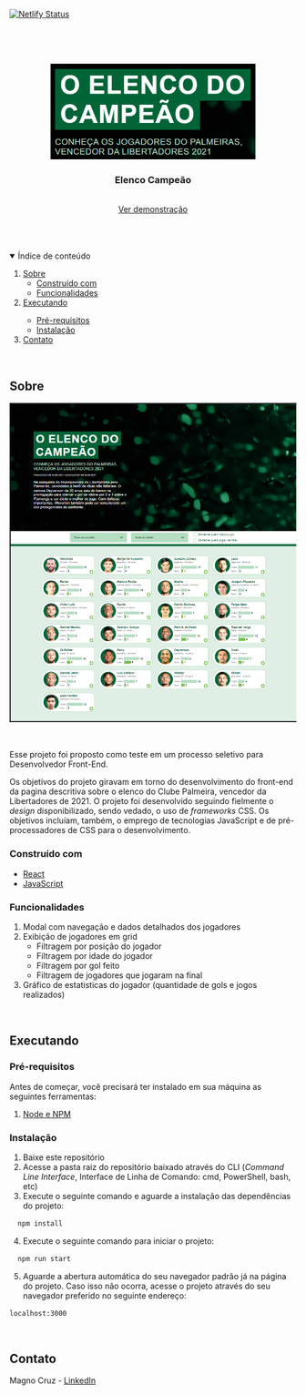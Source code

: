 [![Netlify Status](https://api.netlify.com/api/v1/badges/a38df661-4ef8-4b0a-91f4-b759885804da/deploy-status)](https://app.netlify.com/sites/minuto-news/deploys)

<br />
<br />
<br />

<p align="center">
  <a href="https://elated-ride-ed19bf.netlify.app/">
    <img src="src/assets/logo.png" alt="Logo" width="360">
  </a>

  <h3 align="center">Elenco Campeão</h3>

  <p align="center">
    <br />
    <a href="https://elated-ride-ed19bf.netlify.app/">Ver demonstração</a>
  </p>
</p>

<br />
<br />
<br />

<details open="open">
  <summary>Índice de conteúdo</summary>
  <ol>
    <li>
      <a href="#sobre">Sobre</a>
      <ul>
        <li><a href="#construído-com">Construído com</a></li>
        <li><a href="#funcionalidades">Funcionalidades</a></li>
      </ul>
    </li>
    <li>
      <a href="#executando">Executando</a></li>
      <ul>
        <li><a href="#pré-requisitos">Pré-requisitos</a></li>
        <li><a href="#instalacão">Instalação</a></li>
      </ul>
    </li>
    <li><a href="#contato">Contato</a></li>
  </ol>
</details>

<br />

## Sobre

[![Captura de tela do Elenco Campeão][tela-elenco-campeao]](http://minutonews.hudsonlessa.com)

<br />

Esse projeto foi proposto como teste em um processo seletivo para Desenvolvedor Front-End.

Os objetivos do projeto giravam em torno do desenvolvimento do front-end da pagina descritiva sobre o elenco do Clube Palmeira, vencedor da Libertadores de 2021. O projeto foi desenvolvido seguindo fielmente o *design* disponibilizado, sendo vedado, o uso de *frameworks* CSS. Os objetivos incluíam, também, o emprego de tecnologias JavaScript e de pré-processadores de CSS para o desenvolvimento.

### Construído com

* [React](http://reactjs.org)
* [JavaScript](https://developer.mozilla.org/en-US/docs/Web/JavaScript)

### Funcionalidades
1. Modal com navegação e dados detalhados dos jogadores
2. Exibição de jogadores em grid
    * Filtragem por posição do jogador
    * Filtragem por idade do jogador
    * Filtragem por gol feito
    * Filtragem de jogadores que jogaram na final
3. Gráfico de estatisticas do jogador (quantidade de gols e jogos realizados)

<br />

## Executando

### Pré-requisitos

Antes de começar, você precisará ter instalado em sua máquina as seguintes ferramentas:
1. [Node e NPM](http://nodejs.org)
### Instalação

1. Baixe este repositório
2. Acesse a pasta raiz do repositório baixado através do CLI (*Command Line Interface*, Interface de Linha de Comando: cmd, PowerShell, bash, etc)
3. Execute o seguinte comando e aguarde a instalação das dependências do projeto:

  ```sh
    npm install
  ```

4. Execute o seguinte comando para iniciar o projeto:

  ```sh
    npm run start
  ```

5. Aguarde a abertura automática do seu navegador padrão já na página do projeto. Caso isso não ocorra, acesse o projeto através do seu navegador preferido no seguinte endereço:

  ```http
  localhost:3000
  ```

<br />

## Contato

Magno Cruz - [LinkedIn](https://www.linkedin.com/in/magno-cruz/)



[tela-elenco-campeao]: public/tela-elenco-campeao.png

